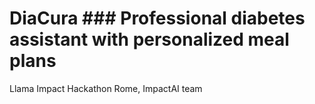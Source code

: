 # DiaCura ### Professional diabetes assistant with personalized meal plans
Llama Impact Hackathon Rome, ImpactAI team
